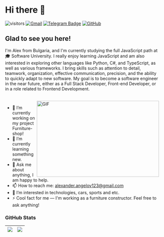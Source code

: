 # Hi there 👋

![visitors](https://komarev.com/ghpvc/?username=A-Angelov048)
[![Gmail](https://img.shields.io/badge/Gmail-333333?style=flat-square&logo=gmail&logoColor=red)]()
[![Telegram Badge](https://img.shields.io/badge/-Telegram-0088cc?style=flat-square&logo=Telegram&logoColor=white)](https://t.me/A_Alex048)
[![GitHub](https://img.shields.io/badge/-Github-000000?style=flat-square&logo=Github&logoColor=white)](https://github.com/A-Angelov048)

## Glad to see you here!

I'm Alex from Bulgaria, and I'm currently studying the full JavaScript path at 🎓 Software University. I really enjoy learning JavaScript and am also interested in exploring other languages like Python, C#, and TypeScript, as well as various frameworks. I bring skills such as attention to detail, teamwork, organization, effective communication, precision, and the ability to quickly adapt to new software. My goal is to become a software engineer in the near future, either as a Full Stack Developer, Front-end Developer, or in a role related to Frontend Development.

<br>

<img align="right" alt="GIF" src="https://i.pinimg.com/originals/5c/8f/08/5c8f08b5fe55e12baae6fc54e46c343a.gif" width="400" height="250" />

- 🔭 I’m currently working on my project Furniture-shop!
- 🌱 I’m currently learning something new.
- 💬 Ask me about anything, I am happy to help.
- 📫 How to reach me: alexander.angelov123@gmail.com
- 👀 I’m interested in technologies, cars, sports and etc.
- ⚡ Cool fact for me — I'm working as a furniture constructor. Feel free to ask anything!

### GitHub Stats

| <img align="center" src="https://github-readme-stats.vercel.app/api?username=A-Angelov048&theme=default&show_icons=true&hide_border=true&count_private=true" /> | <img align="center" src="https://github-readme-stats.vercel.app/api/top-langs/?username=A-Angelov048&theme=default&show_icons=true&hide_border=true&layout=compact" /> |
| ------------- | ------------- |

<!--
A-Angelov048/A-Angelov048 is a ✨ special ✨ repository because its `README.md` (this file) appears on your GitHub profile.
You can click the Preview link to take a look at your changes.
--->

